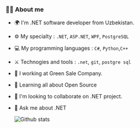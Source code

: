 ### 👨‍💻 About me

- 🌍 I'm .NET software developer from Uzbekistan.
- ⚙️ My specialty : `.NET`, `ASP.NET`, `WPF`, `PostgreSQL`
- 💻 My programming languages : `C#`, `Python`,`C++`
- ⚔️ Technogies and tools : `.net`, `git`, `postgre sql`
- 🔭 I working at Green Sale Company.
- 🌱 Learning all about Open Source
- 👯 I'm looking to collaborate on .NET project.
- 💬 Ask me about .NET


  ![Github stats](https://github-readme-stats.vercel.app/api?username=jumanboyev&show_icons=true&theme=dark)
<!--
**jumanboyev/jumanboyev** is a ✨ _special_ ✨ repository because its `README.md` (this file) appears on your GitHub profile.

Here are some ideas to get you started:

- 🔭 I’m currently working on ...
- 🌱 I’m currently learning ...
- 👯 I’m looking to collaborate on ...
- 🤔 I’m looking for help with ...
- 💬 Ask me about ...
- 📫 How to reach me: ...
- 😄 Pronouns: ...
- ⚡ Fun fact: ...
-->
